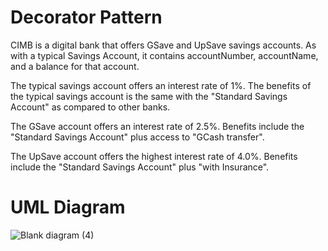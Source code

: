 # Decorator Pattern
CIMB is a digital bank that offers GSave and UpSave savings accounts. As with a typical Savings Account, it contains accountNumber, accountName, and a balance for that account.

The typical savings account offers an interest rate of 1%. The benefits of the typical savings account is the same with the "Standard Savings Account" as compared to other banks.

The GSave account offers an interest rate of 2.5%. Benefits include the "Standard Savings Account" plus access to "GCash transfer".

The UpSave account offers the highest interest rate of 4.0%. Benefits include the "Standard Savings Account" plus "with Insurance".

# UML Diagram
![Blank diagram (4)](https://github.com/SimounReyes/decoratorPattern/assets/142649580/51c5590c-b144-4ac8-81d2-b56358773846)

